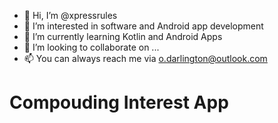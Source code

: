 - 👋 Hi, I’m @xpressrules
- 👀 I’m interested in software and Android app development
- 🌱 I’m currently learning Kotlin and Android Apps
- 💞️ I’m looking to collaborate on ...
- 📫 You can always reach me via o.darlington@outlook.com

<!---
xpressrules/xpressrules is a ✨ special ✨ repository because its `README.md` (this file) appears on your GitHub profile.
You can click the Preview link to take a look at your changes.
--->

# Compouding Interest App
